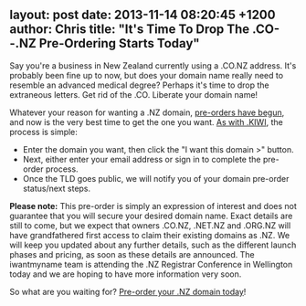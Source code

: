 layout: post
date: 2013-11-14 08:20:45 +1200
author: Chris
title: "It's Time To Drop The .CO--.NZ Pre-Ordering Starts Today"
----

<!-- excerpt -->

Say you're a business in New Zealand currently using a .CO.NZ address. It's probably been fine up to now, but does your domain name really need to resemble an advanced medical degree? Perhaps it's time to drop the extraneous letters. Get rid of the .CO. Liberate your domain name!

<!-- /excerpt -->

Whatever your reason for wanting a .NZ domain, [pre-orders have begun](https://iwantmyname.com/domains/dot-nz), and now is the very best time to get the one you want. [As with .KIWI](https://iwantmyname.com/blog/2013/11/pre-orders-now-open-for-kiwimore-gtlds-coming-soon.html), the process is simple:

+ Enter the domain you want, then click the "I want this domain >" button.
+ Next, either enter your email address or sign in to complete the pre-order process.
+ Once the TLD goes public, we will notify you of your domain pre-order status/next steps.

**Please note:** This pre-order is simply an expression of interest and does not guarantee that you will secure your desired domain name. Exact details are still to come, but we expect that owners .CO.NZ, .NET.NZ and .ORG.NZ will have grandfathered first access to claim their existing domains as .NZ. We will keep you updated about any further details, such as the different launch phases and pricing, as soon as these details are announced. The iwantmyname team is attending the .NZ Registrar Conference in Wellington today and we are hoping to have more information very soon.

So what are you waiting for? [Pre-order your .NZ domain today](https://iwantmyname.com/domains/dot-nz)!
